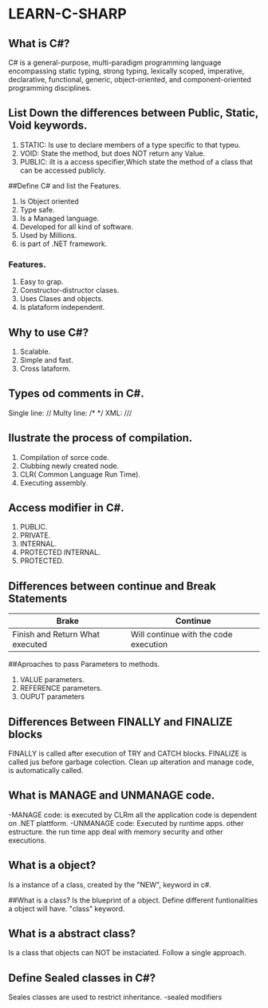 
# LEARN-C-SHARP

## What is C\#?

C# is a general-purpose, multi-paradigm programming language encompassing static typing, strong typing, lexically scoped, imperative, declarative, functional, generic, object-oriented, and component-oriented programming disciplines.

## List Down the differences between Public, Static, Void keywords.

1. STATIC: Is use to declare members of a type specific to that typeu.
2. VOID: State the method, but does NOT return any Value. 
3. PUBLIC: iIt is a access specifier,Which state the method of a class that can be accessed publicly.

##Define C\# and list the Features. 

1. Is Object oriented 
2. Type safe. 
3. Is a Managed language. 
4. Developed for all kind of software. 
5. Used by Millions. 
6. is part of .NET framework. 
### Features.
1. Easy to grap. 
2. Constructor-distructor clases. 
3. Uses Clases and objects. 
4. Is plataform independent. 

## Why to use C\#?

1. Scalable. 
2. Simple and fast. 
3. Cross lataform. 

## Types od comments in C\#. 

Single line:  //
Multy line: /* */ 
XML: ///

## Ilustrate the process of compilation.

1. Compilation of sorce code. 
2. Clubbing newly created node. 
3. CLR( Common Language Run Time).
4. Executing assembly.

## Access modifier in C\#. 

1. PUBLIC.
2. PRIVATE. 
3. INTERNAL. 
4. PROTECTED INTERNAL. 
5. PROTECTED.

## Differences between continue and Break Statements

| Brake | Continue |
| ---- | ---- | 
| Finish and Return What executed | Will continue with the code execution |

##Aproaches to pass Parameters to methods. 

1. VALUE parameters. 
2. REFERENCE parameters. 
3. OUPUT parameters 

## Differences Between FINALLY and FINALIZE blocks 

FINALLY is called after execution of TRY and CATCH blocks. 
FINALIZE is called jus before garbage colection. Clean up alteration and manage code, is automatically called. 

## What is MANAGE and UNMANAGE code. 

-MANAGE code: is executed by CLRm all the application code is dependent on .NET plattform. 
-UNMANAGE code: Executed by runtime apps. other estructure. the run time app deal with memory security and other executions. 

## What is a object?

Is a instance of a class, created by the "NEW", keyword in c\#.

##What is a class?
Is the blueprint of a object.
Define different funtionalities a object will have. 
"class" keyword. 

## What is a abstract class?

Is a class that objects can NOT be instaciated. 
Follow a single approach. 

## Define Sealed classes in C\#?

Seales classes are used to restrict inheritance. 
 -sealed modifiers

